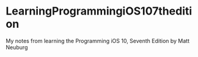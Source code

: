 # LearningProgrammingiOS107thedition
My notes from learning the Programming iOS 10, Seventh Edition by Matt Neuburg
